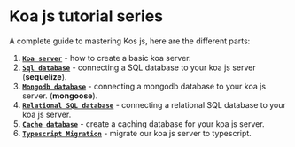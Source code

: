 # Koa js tutorial series

A complete guide to mastering Kos js, here are the  different parts:

1. [**`Koa server`**](https://github.com/tutorial-point/koa-server-tutorial) - how to create a basic koa server.
2. [**`Sql database`**](https://github.com/tutorial-point/koa-sql-tutorial) - connecting a SQL database to your koa js server (**sequelize**).
3. [**`Mongodb database`**](https://github.com/tutorial-point/koa-mongodb-tutorial) - connecting a mongodb database to your koa js server. (**mongoose**).
4. [**`Relational SQL database`**](https://github.com/tutorial-point/koa-relational-sql) - connecting a relational SQL database to your koa js server.
5. [**`Cache database`**](https://github.com/tutorial-point/koa-cache-tutorial) - create a caching database for your koa js server.
6. [**`Typescript Migration`**](https://github.com/tutorial-point/koa-typescript-tutorial) - migrate our koa js server to typescript.
